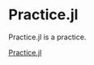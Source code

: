 Practice.jl
===========

Practice.jl is a practice.

[Practice.jl](https://github.com/HatsuneMiku/Practice.jl)

